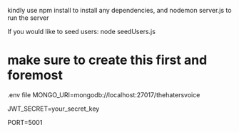 kindly use npm install to install any dependencies, and nodemon server.js to run the server

If you would like to seed users: node seedUsers.js

# make sure to create this first and foremost

.env file
MONGO_URI=mongodb://localhost:27017/thehatersvoice

JWT_SECRET=your_secret_key

PORT=5001